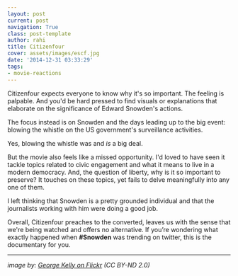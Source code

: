 ```yaml
---
layout: post
current: post
navigation: True
class: post-template
author: rahi
title: Citizenfour
cover: assets/images/escf.jpg
date: '2014-12-31 03:33:29'
tags:
- movie-reactions
---
```


Citizenfour expects everyone to know why it's so important. The feeling is palpable. And you'd be hard pressed to find visuals or explanations that elaborate on the significance of Edward Snowden's actions.

The focus instead is on Snowden and the days leading up to the big event: blowing the whistle on the US government's surveillance activities.

Yes, blowing the whistle was and *is* a big deal.  

But the movie also feels like a missed opportunity. I'd loved to have seen it tackle topics related to civic engagement and what it means to live in a modern democracy. And, the question of liberty, why is it so important to preserve? It touches on these topics, yet fails to delve meaningfully into any one of them.

I left thinking that Snowden is a pretty grounded individual and that the journalists working with him were doing a good job.

Overall, Citizenfour preaches to the converted, leaves us with the sense that we're being watched and offers no alternative. If you’re wondering what exactly happened when **#Snowden** was trending on twitter, this is the documentary for you.

---

*image by: [George Kelly on Flickr](https://www.flickr.com/photos/allaboutgeorge/15427445517/in/photolist-q4oGFU-pvgG4X-pKSaoV) (CC BY-ND 2.0)*
